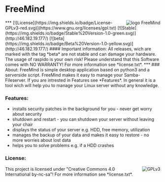 # FreeMind

<img align="right" src="https://github.com/technikamateur/IGF-FreeMind/blob/master/logo/linux-server-128px.png" alt="logo FreeMind">
***
[![License](https://img.shields.io/badge/License-GPLv3-red.svg)](https://www.gnu.org/licenses/gpl.txt) [![Stable](https://img.shields.io/badge/Stable%20Version-1.0-green.svg)](http://46.182.19.177/) [![beta](https://img.shields.io/badge/Beta%20Version-1.0-yellow.svg)](http://46.182.19.177/)
#### Important information:
All releases, wich are marked with the tag *beta* are not stable and can damage your hardware.
The usage of raspido is your own risk! Please understand that this Software comes with NO WARRANTY! For more information see *license.txt*.
***
### About:
FreeMind is simple desktop application based on python3 and a serverside script. FreeMind makes it easy to manage your Samba-Fileserver. If you are intrested in Features see *Features*. In general it is a tool wich will help you to manage your Linux server without any knowledge.

### Features:
- installs security patches in the background for you - never get worry about security
- shutdown and restart - you can shutdown your server without leaving your chair
- displays the status of your server e.g. HDD, free memory, utilization
- manages the backup of your data and makes it easy to restore - no more worries about lost data
- helps you to solve problems e.g. if a HDD crashes

### License:
<img align="right" src="https://github.com/technikamateur/IGF-FreeMind/blob/master/gplv3.png" alt="GPLv3">
This project is licensed under "Creative Commons 4.0 International by-nc-sa"! For more information see *license.txt*.
